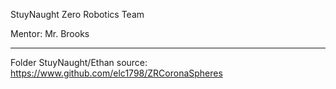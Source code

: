 StuyNaught Zero Robotics Team

Mentor: Mr. Brooks


-----------------------------------------
Folder StuyNaught/Ethan source: https://www.github.com/elc1798/ZRCoronaSpheres
